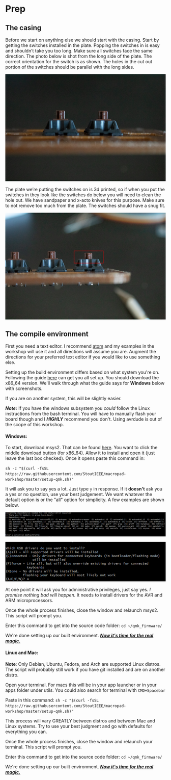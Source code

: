 # Prep

## The casing

Before we start on anything else we should start with the casing. Start by getting the switches installed in the plate. Popping the switches in is easy and shouldn’t take you too long. Make sure all switches face the same direction. The photo below is shot from the long side of the plate. The correct orientation for the switch is as shown. The holes in the cut out portion of the switches should be parallel with the long sides.

![switches](images/switches.jpg)

The plate we’re putting the switches on is 3d printed, so if when you put the switches in they look like the switches do below you will need to clean the hole out. We have sandpaper and x-acto knives for this purpose. Make sure to not remove too much from the plate. The switches should have a snug fit.

![bad switches](images/switches-bad.jpg)

## The compile environment

First you need a text editor. I recommend [atom](https://atom.io/) and my examples in the workshop will use it and all directions will assume you are. Augment the directions for your preferred text editor if you would like to use something else.

Setting up the build environment differs based on what system you're on. Following the guide [here](https://docs.qmk.fm/#/newbs_getting_started) can get you all set up. You should download the x86_64 version.
We'll walk through what the guide says for **Windows** below with screenshots.

If you are on another system, this will be slightly easier.

***Note:*** If you have the windows subsystem you *could* follow the Linux instructions from the bash terminal. You will have to manually flash your board though and I ***HIGHLY*** recommend you don't. Using avrdude is out of the scope of this workshop.

#### Windows:

To start, download msys2. That can be found [here](http://www.msys2.org/). You want to click the middle download button (for x86_64).
Allow it to install and open it (just leave the last box checked).
Once it opens paste this command in:

`sh -c "$(curl -fsSL https://raw.githubusercontent.com/StoutIEEE/macropad-workshop/master/setup-qmk.sh)"`

It will ask you to say yes a lot. Just type `y` in response. If it **doesn't** ask you a yes or no question, use your best judgement. We want whatever the default option is or the "all" option for simplicity. A few examples are shown below.

![example1](images/exception-1.PNG)

![example2](images/exception-2.PNG)

At one point it will ask you for administrative privileges, just say yes. *I promise nothing bad will happen.* It needs to install drivers for the AVR and ARM microprocessors.

Once the whole process finishes, close the window and relaunch msys2. This script will prompt you.

Enter this command to get into the source code folder: `cd ~/qmk_firmware/`

We're done setting up our built environment. [***Now it's time for the real magic.***](soldering.md)

#### Linux and Mac:

**Note**: Only Debian, Ubuntu, Fedora, and Arch are supported Linux distros. The script will probably still work if you have git installed and are on another distro.

Open your terminal. For macs this will be in your app launcher or in your apps folder under utils. You could also search for terminal with `CMD+Spacebar`

Paste in this command: `sh -c "$(curl -fsSL https://raw.githubusercontent.com/StoutIEEE/macropad-workshop/master/setup-qmk.sh)"`

This process will vary GREATLY between distros and between Mac and Linux systems. Try to use your best judgment and go with defaults for everything you can.

Once the whole process finishes, close the window and relaunch your terminal. This script will prompt you.

Enter this command to get into the source code folder: `cd ~/qmk_firmware/`

We're done setting up our built environment. [***Now it's time for the real magic.***](soldering.md)
